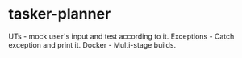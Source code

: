 # tasker-planner
UTs - mock user's input and test according to it.
Exceptions - Catch exception and print it.
Docker - Multi-stage builds.